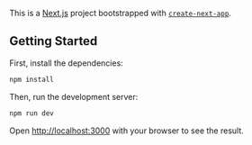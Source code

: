This is a [Next.js](https://nextjs.org/) project bootstrapped with [`create-next-app`](https://github.com/vercel/next.js/tree/canary/packages/create-next-app).

## Getting Started

First, install the dependencies:
```bash
npm install

```

Then, run the development server:

```bash
npm run dev

```

Open [http://localhost:3000](http://localhost:3000) with your browser to see the result.